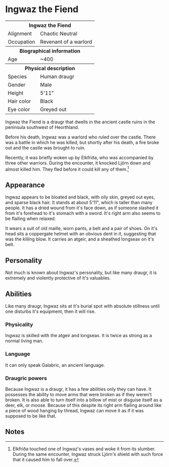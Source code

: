 # Ingwaz the Fiend

<table><tbody>
	<tr> <th colspan=2>Ingwaz the Fiend</th> </tr>
	<tr> <td>Alignment</td> <td>Chaotic Neutral</td> </tr>
	<tr> <td>Occupation</td> <td>Revenant of a warlord</td> </tr>
	<tr> <th colspan=2>Biographical information</th> </tr>
	<tr> <td>Age</td> <td>~400</td> </tr>
	<tr> <th colspan=2>Physical description</th> </tr>
	<tr> <td>Species</td> <td>Human draugr</td> </tr>
	<tr> <td>Gender</td> <td>Male</td> </tr>
	<tr> <td>Height</td> <td>5'11"</td> </tr>
	<tr> <td>Hair color</td> <td>Black</td> </tr>
	<tr> <td>Eye color</td> <td>Greyed out</td> </tr>
</tbody></table>

Ingwaz the Fiend is a draugr that dwells in the ancient castle ruins in the peninsula southwest of Heorthland.

Before his death, Ingwaz was a warlord who ruled over the castle. There was a battle in which he was killed, but shortly after his death, a fire broke out and the castle was brought to ruin.

Recently, it was briefly woken up by Elkfriða, who was accompanied by three other warriors. During the encounter, it knocked Ljörn down and almost killed him. They fled before it could kill any of them.[^1]

## Appearance
Ingwaz appears to be bloated and black, with oily skin, greyed out eyes, and sparse black hair. It stands at about 5'11", which is taller than many people. It has a dried wound from it's face down, as if someone slashed it from it's forehead to it's stomach with a sword. It's right arm also seems to be flailing when relaxed.

It wears a suit of old maille, worn pants, a belt and a pair of shoes. On it's head sits a coppergate helmet with an obvious dent in it, suggesting that was the killing blow. It carries an atgeir, and a sheathed longseax on it's belt. 

## Personality
Not much is known about Ingwaz's personality, but like many draugr, it is extremely and violently protective of it's valuables. 

## Abilities
Like many draugr, Ingwaz sits at it's burial spot with absolute stillness until one disturbs it's equipment, then it will rise.

### Physicality
Ingwaz is skilled with the atgeir and longseax. It is twice as strong as a normal living man.

### Language
It can only speak Galabric, an ancient language.

### Draugric powers
Because Ingwaz is a draugr, it has a few abilities only they can have. It possesses the ability to move arms that were broken as if they weren't broken. It is also able to turn itself into a billow of mist or disguise itself as a deer, elk, or moose. Because of this despite its right arm flailing around like a piece of wood hanging by thread, Ingwaz can move it as if it was supposed to be like that.

## Notes
[^1]: Elkfriða touched one of Ingwaz's vases and woke it from its slumber. During the same encounter, Ingwaz struck Ljörn's shield with such force that it caused him to fall over.
